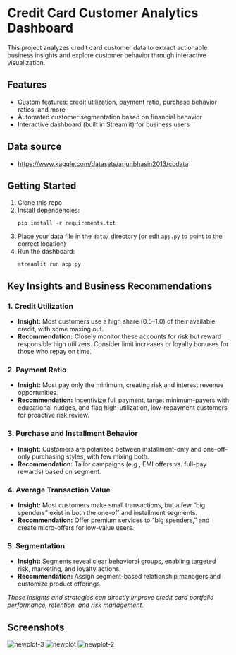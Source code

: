 # Credit Card Customer Analytics Dashboard

This project analyzes credit card customer data to extract actionable business insights and explore customer behavior through interactive visualization.

## Features
- Custom features: credit utilization, payment ratio, purchase behavior ratios, and more
- Automated customer segmentation based on financial behavior
- Interactive dashboard (built in Streamlit) for business users

## Data source 
- https://www.kaggle.com/datasets/arjunbhasin2013/ccdata

## Getting Started

1. Clone this repo
2. Install dependencies:
    ```
    pip install -r requirements.txt
    ```
3. Place your data file in the `data/` directory (or edit `app.py` to point to the correct location)
4. Run the dashboard:
    ```
    streamlit run app.py
    ```

## Key Insights and Business Recommendations

### 1. Credit Utilization
- **Insight:** Most customers use a high share (0.5–1.0) of their available credit, with some maxing out.
- **Recommendation:** Closely monitor these accounts for risk but reward responsible high utilizers. Consider limit increases or loyalty bonuses for those who repay on time.

### 2. Payment Ratio
- **Insight:** Most pay only the minimum, creating risk and interest revenue opportunities.
- **Recommendation:** Incentivize full payment, target minimum-payers with educational nudges, and flag high-utilization, low-repayment customers for proactive risk review.

### 3. Purchase and Installment Behavior
- **Insight:** Customers are polarized between installment-only and one-off-only purchasing styles, with few mixing both.
- **Recommendation:** Tailor campaigns (e.g., EMI offers vs. full-pay rewards) based on segment.

### 4. Average Transaction Value
- **Insight:** Most customers make small transactions, but a few “big spenders” exist in both the one-off and installment segments.
- **Recommendation:** Offer premium services to “big spenders,” and create micro-offers for low-value users.

### 5. Segmentation
- **Insight:** Segments reveal clear behavioral groups, enabling targeted risk, marketing, and loyalty actions.
- **Recommendation:** Assign segment-based relationship managers and customize product offerings.


*These insights and strategies can directly improve credit card portfolio performance, retention, and risk management.*


## Screenshots
![newplot-3](https://github.com/user-attachments/assets/84b29b7b-157a-467e-a033-69e259df1d9e)
![newplot](https://github.com/user-attachments/assets/eb439a1e-fef1-4e71-9281-be42cfb32cca)
![newplot-2](https://github.com/user-attachments/assets/0793c90f-102d-4613-aa0f-ad456bfa991d)

